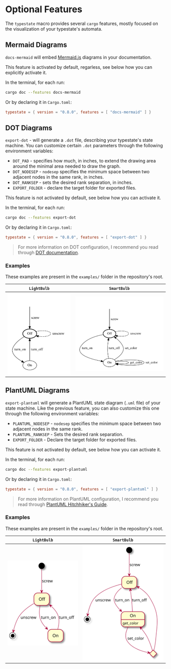 # Optional Features

The `typestate` macro provides several `cargo` features,
mostly focused on the visualization of your typestate's automata.

## Mermaid Diagrams

`docs-mermaid` will embed [Mermaid.js](https://mermaid-js.github.io/mermaid/#/) diagrams in your documentation.

This feature is activated by default, regarless, see below how you can explicitly activate it.

In the terminal, for each run:
```bash
cargo doc --features docs-mermaid
```

Or by declaring it in `Cargo.toml`:
```toml
typestate = { version = "0.8.0", features = [ "docs-mermaid" ] }
```

## DOT Diagrams

`export-dot` - will generate a `.dot` file, describing your typestate's state machine.
You can customize certain `.dot` parameters through the following environment variables:

- `DOT_PAD` - specifies how much, in inches, to extend the drawing area around the minimal area needed to draw the graph.
- `DOT_NODESEP` - `nodesep` specifies the minimum space between two adjacent nodes in the same rank, in inches.
- `DOT_RANKSEP` - sets the desired rank separation, in inches.
- `EXPORT_FOLDER` - declare the target folder for exported files.

This feature is not activated by default, see below how you can activate it.

In the terminal, for each run:
```bash
cargo doc --features export-dot
```

Or by declaring it in `Cargo.toml`:
```toml
typestate = { version = "0.8.0", features = [ "export-dot" ] }
```

> For more information on DOT configuration, I recommend you read through [DOT documentation](https://graphviz.org/doc/info/attrs.html).

### Examples

These examples are present in the `examples/` folder in the repository's root.

| `LightBulb`                                          | `SmartBulb`                                          |
| ---------------------------------------------------- | ---------------------------------------------------- |
| ![`examples/light_bulb.rs`](static/DotLightBulb.svg) | ![`examples/smart_bulb.rs`](static/DotSmartBulb.svg) |

## PlantUML Diagrams

`export-plantuml` will generate a PlantUML state diagram (`.uml` file) of your state machine.
Like the previous feature, you can also customize this one through the following environment variables:

- `PLANTUML_NODESEP` - `nodesep` specifies the minimum space between two adjacent nodes in the same rank.
- `PLANTUML_RANKSEP` - Sets the desired rank separation.
- `EXPORT_FOLDER` - Declare the target folder for exported files.

This feature is not activated by default, see below how you can activate it.

In the terminal, for each run:
```bash
cargo doc --features export-plantuml
```

Or by declaring it in `Cargo.toml`:
```toml
typestate = { version = "0.8.0", features = [ "export-plantuml" ] }
```

> For more information on PlantUML configuration, I recommend you read through [PlantUML Hitchhiker's Guide](https://crashedmind.github.io/PlantUMLHitchhikersGuide/layout/layout.html#nodesep-and-ranksep).

### Examples

These examples are present in the `examples/` folder in the repository's root.

| `LightBulb`                                          | `SmartBulb`                                          |
| ---------------------------------------------------- | ---------------------------------------------------- |
| ![`examples/light_bulb.rs`](static/UmlLightBulb.svg) | ![`examples/smart_bulb.rs`](static/UmlSmartBulb.svg) |